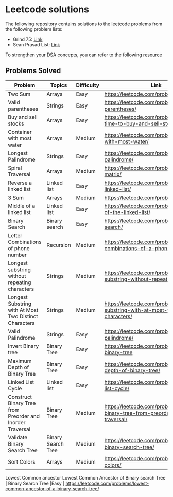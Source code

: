 # Leetcode solutions

The following repository contains solutions to the leetcode problems from the following problem lists:

- Grind 75: [Link](https://www.techinterviewhandbook.org/grind75)
- Sean Prasad List: [Link](https://leetcode.com/list/9k7j58mc/)

To strengthen your DSA concepts, you can refer to the following [resource](https://superstudy.guide/algorithms-data-structures/foundations/algorithmic-concepts)

## Problems Solved


Problem  | Topics | Difficulty | Link
-------- | ------ | ----- | -----
Two Sum  | Arrays | Easy  |  https://leetcode.com/problems/two-sum/
Valid parentheses | Strings	| Easy | https://leetcode.com/problems/valid-parentheses/
Buy and sell stocks | Arrays | Easy | https://leetcode.com/problems/best-time-to-buy-and-sell-stock/
Container with most water | Arrays | Medium |  https://leetcode.com/problems/container-with-most-water/
Longest Palindrome | Strings | Easy | https://leetcode.com/problems/longest-palindrome/
Spiral Traversal | Arrays | Medium |  https://leetcode.com/problems/spiral-matrix/
Reverse a linked list | Linked list | Easy | https://leetcode.com/problems/reverse-linked-list/
3 Sum| Arrays | Medium | https://leetcode.com/problems/3sum/
Middle of a linked list | Linked list | Easy | https://leetcode.com/problems/middle-of-the-linked-list/
Binary Search | Binary search | Easy |  https://leetcode.com/problems/binary-search/
Letter Combinations of phone number | Recursion | Medium |  https://leetcode.com/problems/letter-combinations-of-a-phone-number/
Longest substring without repeating characters | Strings | Medium |  https://leetcode.com/problems/longest-substring-without-repeating-characters/
Longest Substring with At Most Two Distinct Characters| Strings| Medium	| https://leetcode.com/problems/longest-substring-with-at-most-two-distinct-characters/	
Valid Palindrome| Strings| Easy	| https://leetcode.com/problems/valid-palindrome/	
Invert Binary tree | Binary Tree| Easy | https://leetcode.com/problems/invert-binary-tree	
Maximum Depth of Binary Tree | Binary Tree | Easy | https://leetcode.com/problems/maximum-depth-of-binary-tree/
Linked List Cycle | Linked list	| Easy | https://leetcode.com/problems/linked-list-cycle/	
Construct Binary Tree from Preorder and Inorder Traversal | Binary Tree	| Medium| https://leetcode.com/problems/construct-binary-tree-from-preorder-and-inorder-traversal/
Validate Binary Search Tree	| Binary Search Tree |	Medium | https://leetcode.com/problems/validate-binary-search-tree/
Sort Colors	| Arrays |Medium | https://leetcode.com/problems/sort-colors/
Lowest Common ancestor 
Lowest Common Ancestor of Binary search Tree | Binary Search Tree |Easy	| https://leetcode.com/problems/lowest-common-ancestor-of-a-binary-search-tree/